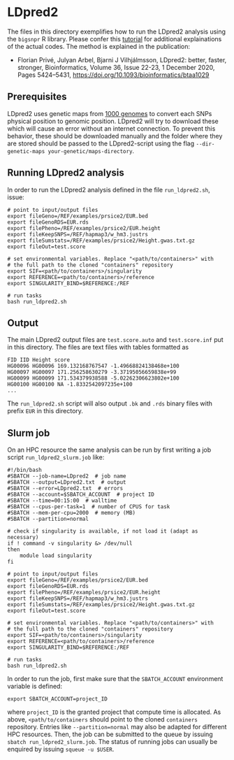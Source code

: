 # LDpred2

The files in this directory exemplifies how to run the LDpred2 analysis using the ``bigsnpr`` R library. 
Please confer this [tutorial](https://privefl.github.io/bigsnpr/articles/LDpred2.html) for additional explainations of the actual codes.
The method is explained in the publication:

- Florian Privé, Julyan Arbel, Bjarni J Vilhjálmsson, LDpred2: better, faster, stronger, Bioinformatics, Volume 36, Issue 22-23, 1 December 2020, Pages 5424–5431, https://doi.org/10.1093/bioinformatics/btaa1029

## Prerequisites

LDpred2 uses genetic maps from [1000 genomes](https://github.com/joepickrell/1000-genomes-genetic-maps) to convert each SNPs physical position to genomic position.
LDpred2 will try to download these which will cause an error without an internet connection. To prevent this behavior, these should be downloaded manually and
the folder where they are stored should be passed to the LDpred2-script using the flag ``--dir-genetic-maps your-genetic/maps-directory``.

## Running LDpred2 analysis

In order to run the LDpred2 analysis defined in the file `run_ldpred2.sh`, issue:  
```
# point to input/output files
export fileGeno=/REF/examples/prsice2/EUR.bed
export fileGenoRDS=EUR.rds
export filePheno=/REF/examples/prsice2/EUR.height
export fileKeepSNPS=/REF/hapmap3/w_hm3.justrs
export fileSumstats=/REF/examples/prsice2/Height.gwas.txt.gz
export fileOut=test.score

# set environmental variables. Replace "<path/to/containers>" with 
# the full path to the cloned "containers" repository
export SIF=<path/to/containers>/singularity
export REFERENCE=<path/to/containers>/reference
export SINGULARITY_BIND=$REFERENCE:/REF

# run tasks
bash run_ldpred2.sh
```

## Output

The main LDpred2 output files are ``test.score.auto`` and ``test.score.inf`` put in this directory. 
The files are text files with tables formatted as 
```
FID IID Height score
HG00096 HG00096 169.132168767547 -1.49668824138468e+100
HG00097 HG00097 171.256258630279 -3.37195056659838e+99
HG00099 HG00099 171.534379938588 -5.02262306623802e+100
HG00100 HG00100 NA -1.8332542097235e+100
...
```

The ``run_ldpred2.sh`` script will also output ``.bk`` and ``.rds`` binary files with prefix ``EUR`` in this directory.


## Slurm job

On an HPC resource the same analysis can be run by first writing a job script ``run_ldpred2_slurm.job`` like:
```
#!/bin/bash
#SBATCH --job-name=LDpred2  # job name
#SBATCH --output=LDpred2.txt  # output
#SBATCH --error=LDpred2.txt  # errors
#SBATCH --account=$SBATCH_ACCOUNT  # project ID
#SBATCH --time=00:15:00  # walltime
#SBATCH --cpus-per-task=1  # number of CPUS for task
#SBATCH --mem-per-cpu=2000  # memory (MB)
#SBATCH --partition=normal

# check if singularity is available, if not load it (adapt as necessary)
if ! command -v singularity &> /dev/null
then
    module load singularity
fi

# point to input/output files
export fileGeno=/REF/examples/prsice2/EUR.bed
export fileGenoRDS=EUR.rds
export filePheno=/REF/examples/prsice2/EUR.height
export fileKeepSNPS=/REF/hapmap3/w_hm3.justrs
export fileSumstats=/REF/examples/prsice2/Height.gwas.txt.gz
export fileOut=test.score

# set environmental variables. Replace "<path/to/containers>" with 
# the full path to the cloned "containers" repository
export SIF=<path/to/containers>/singularity
export REFERENCE=<path/to/containers>/reference
export SINGULARITY_BIND=$REFERENCE:/REF

# run tasks
bash run_ldpred2.sh
```

In order to run the job, first make sure that the ``SBATCH_ACCOUNT`` environment variable is defined:
```
export SBATCH_ACCOUNT=project_ID
```
where ``project_ID`` is the granted project that compute time is allocated. 
As above, ``<path/to/containers`` should point to the cloned ``containers`` repository. 
Entries like ``--partition=normal`` may also be adapted for different HPC resources.
Then, the job can be submitted to the queue by issuing ``sbatch run_ldpred2_slurm.job``. 
The status of running jobs can usually be enquired by issuing ``squeue -u $USER``. 
